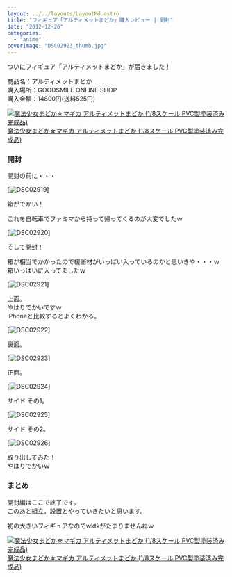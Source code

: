 ```yaml
---
layout: ../../layouts/LayoutMd.astro
title: "フィギュア「アルティメットまどか」購入レビュー | 開封"
date: "2012-12-26"
categories: 
  - "anime"
coverImage: "DSC02923_thumb.jpg"
---
```


ついにフィギュア「アルティメットまどか」が届きました！

商品名：アルティメットまどか  
購入場所：GOODSMILE ONLINE SHOP  
購入金額：14800円(送料525円)

[![魔法少女まどか☆マギカ アルティメットまどか (1/8スケール PVC製塗装済み完成品)](/wp/images/51vSYmlo35L._SL160_.jpg)  
魔法少女まどか☆マギカ アルティメットまどか (1/8スケール PVC製塗装済み完成品)  
](https://www.amazon.co.jp/exec/obidos/ASIN/B0089IW922/mizuka123-22/ref=nosim)

### 開封

開封の前に・・・

[![DSC02919](/wp/images/DSC02919_thumb.jpg "DSC02919")]

箱がでかい！

これを自転車でファミマから持って帰ってくるのが大変でしたｗ

[![DSC02920](/wp/images/DSC02920_thumb.jpg "DSC02920")]

そして開封！

箱が相当でかかったので緩衝材がいっぱい入っているのかと思いきや・・・ｗ  
箱いっぱいに入ってましたｗ

[![DSC02921](/wp/images/DSC02921_thumb.jpg "DSC02921")]

上面。  
やはりでかいですｗ  
iPhoneと比較するとよくわかる。

[![DSC02922](/wp/images/DSC02922_thumb.jpg "DSC02922")]

裏面。

[![DSC02923](/wp/images/DSC02923_thumb.jpg "DSC02923")]

正面。

[![DSC02924](/wp/images/DSC02924_thumb.jpg "DSC02924")]

サイド その1。

[![DSC02925](/wp/images/DSC02925_thumb.jpg "DSC02925")]

サイド その2。

[![DSC02926](/wp/images/DSC02926_thumb.jpg "DSC02926")]

取り出してみた！  
やはりでかいｗ

### まとめ

開封編はここで終了です。  
このあと組立，設置とやっていきたいと思います。

初の大きいフィギュアなのでwktkがたまりませんねｗ

[![魔法少女まどか☆マギカ アルティメットまどか (1/8スケール PVC製塗装済み完成品)](/wp/images/51vSYmlo35L._SL160_.jpg)  
魔法少女まどか☆マギカ アルティメットまどか (1/8スケール PVC製塗装済み完成品)  
](https://www.amazon.co.jp/exec/obidos/ASIN/B0089IW922/mizuka123-22/ref=nosim)
